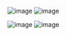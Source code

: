 ![image](https://github.com/user-attachments/assets/67c4feee-f2a9-4a63-a8ec-da874c6952ca)
![image](https://github.com/user-attachments/assets/256a4e0f-c831-460d-960f-2b6fc87cc708)

![image](https://github.com/user-attachments/assets/f6c372a5-19dc-43d5-96a9-7f17679095b4)
![image](https://github.com/user-attachments/assets/6cc258dc-71d5-4378-9961-2327e1128c9c)
